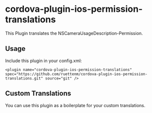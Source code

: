 # cordova-plugin-ios-permission-translations

This Plugin translates the NSCameraUsageDescription-Permission.

## Usage
Include this plugin in your config.xml:
```
<plugin name="cordova-plugin-ios-permission-translations" spec="https://github.com/ruettenm/cordova-plugin-ios-permission-translations.git" source="git" />
```

## Custom Translations
You can use this plugin as a boilerplate for your custom translations.